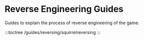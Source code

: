 # Reverse Engineering Guides

Guides to explain the process of reverse engineering of the game.

:::toctree
/guides/reversing/squirrelreversing
:::
